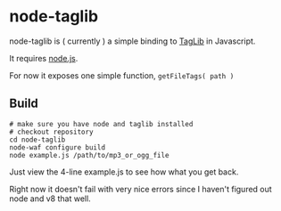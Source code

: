 node-taglib
===========

node-taglib is ( currently ) a simple binding to [TagLib](http://developer.kde.org/~wheeler/taglib/) in Javascript.

It requires [node.js](http://nodejs.org).

For now it exposes one simple function, `getFileTags( path )`

## Build

    # make sure you have node and taglib installed
    # checkout repository
    cd node-taglib
    node-waf configure build
    node example.js /path/to/mp3_or_ogg_file

Just view the 4-line example.js to see how what you get back.

Right now it doesn't fail with very nice errors since I haven't figured out node and v8 that well.

